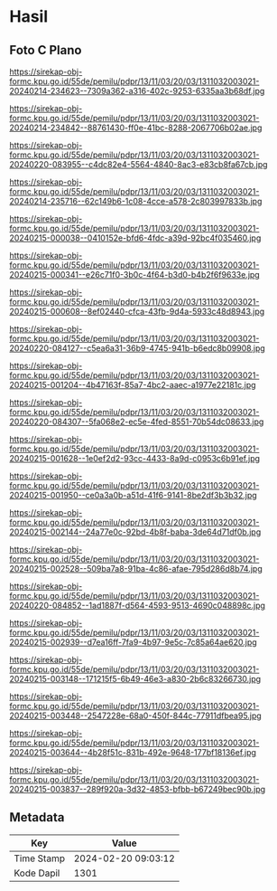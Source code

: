 # Hasil

## Foto C Plano

https://sirekap-obj-formc.kpu.go.id/55de/pemilu/pdpr/13/11/03/20/03/1311032003021-20240214-234623--7309a362-a316-402c-9253-6335aa3b68df.jpg

https://sirekap-obj-formc.kpu.go.id/55de/pemilu/pdpr/13/11/03/20/03/1311032003021-20240214-234842--88761430-ff0e-41bc-8288-2067706b02ae.jpg

https://sirekap-obj-formc.kpu.go.id/55de/pemilu/pdpr/13/11/03/20/03/1311032003021-20240220-083955--c4dc82e4-5564-4840-8ac3-e83cb8fa67cb.jpg

https://sirekap-obj-formc.kpu.go.id/55de/pemilu/pdpr/13/11/03/20/03/1311032003021-20240214-235716--62c149b6-1c08-4cce-a578-2c803997833b.jpg

https://sirekap-obj-formc.kpu.go.id/55de/pemilu/pdpr/13/11/03/20/03/1311032003021-20240215-000038--0410152e-bfd6-4fdc-a39d-92bc4f035460.jpg

https://sirekap-obj-formc.kpu.go.id/55de/pemilu/pdpr/13/11/03/20/03/1311032003021-20240215-000341--e26c71f0-3b0c-4f64-b3d0-b4b2f6f9633e.jpg

https://sirekap-obj-formc.kpu.go.id/55de/pemilu/pdpr/13/11/03/20/03/1311032003021-20240215-000608--8ef02440-cfca-43fb-9d4a-5933c48d8943.jpg

https://sirekap-obj-formc.kpu.go.id/55de/pemilu/pdpr/13/11/03/20/03/1311032003021-20240220-084127--c5ea6a31-36b9-4745-941b-b6edc8b09908.jpg

https://sirekap-obj-formc.kpu.go.id/55de/pemilu/pdpr/13/11/03/20/03/1311032003021-20240215-001204--4b47163f-85a7-4bc2-aaec-a1977e22181c.jpg

https://sirekap-obj-formc.kpu.go.id/55de/pemilu/pdpr/13/11/03/20/03/1311032003021-20240220-084307--5fa068e2-ec5e-4fed-8551-70b54dc08633.jpg

https://sirekap-obj-formc.kpu.go.id/55de/pemilu/pdpr/13/11/03/20/03/1311032003021-20240215-001628--1e0ef2d2-93cc-4433-8a9d-c0953c6b91ef.jpg

https://sirekap-obj-formc.kpu.go.id/55de/pemilu/pdpr/13/11/03/20/03/1311032003021-20240215-001950--ce0a3a0b-a51d-41f6-9141-8be2df3b3b32.jpg

https://sirekap-obj-formc.kpu.go.id/55de/pemilu/pdpr/13/11/03/20/03/1311032003021-20240215-002144--24a77e0c-92bd-4b8f-baba-3de64d71df0b.jpg

https://sirekap-obj-formc.kpu.go.id/55de/pemilu/pdpr/13/11/03/20/03/1311032003021-20240215-002528--509ba7a8-91ba-4c86-afae-795d286d8b74.jpg

https://sirekap-obj-formc.kpu.go.id/55de/pemilu/pdpr/13/11/03/20/03/1311032003021-20240220-084852--1ad1887f-d564-4593-9513-4690c048898c.jpg

https://sirekap-obj-formc.kpu.go.id/55de/pemilu/pdpr/13/11/03/20/03/1311032003021-20240215-002939--d7ea16ff-7fa9-4b97-9e5c-7c85a64ae620.jpg

https://sirekap-obj-formc.kpu.go.id/55de/pemilu/pdpr/13/11/03/20/03/1311032003021-20240215-003148--171215f5-6b49-46e3-a830-2b6c83266730.jpg

https://sirekap-obj-formc.kpu.go.id/55de/pemilu/pdpr/13/11/03/20/03/1311032003021-20240215-003448--2547228e-68a0-450f-844c-77911dfbea95.jpg

https://sirekap-obj-formc.kpu.go.id/55de/pemilu/pdpr/13/11/03/20/03/1311032003021-20240215-003644--4b28f51c-831b-492e-9648-177bf18136ef.jpg

https://sirekap-obj-formc.kpu.go.id/55de/pemilu/pdpr/13/11/03/20/03/1311032003021-20240215-003837--289f920a-3d32-4853-bfbb-b67249bec90b.jpg


## Metadata

| Key        | Value               |
| ---------- | ------------------- |
| Time Stamp | 2024-02-20 09:03:12 |
| Kode Dapil | 1301                |



